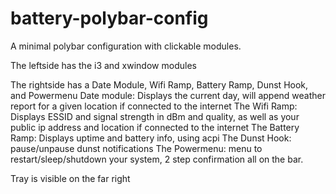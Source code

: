 # battery-polybar-config

A minimal polybar configuration with clickable modules.

The leftside has the i3 and xwindow modules

The rightside has a Date Module, Wifi Ramp, Battery Ramp, Dunst Hook, and Powermenu
Date module: Displays the current day, will append weather report for a given location if connected to the internet 
The Wifi Ramp: Displays ESSID and signal strength in dBm and quality, as well as your public ip address and location if connected to the internet
The Battery Ramp: Displays uptime and battery info, using acpi
The Dunst Hook: pause/unpause dunst notifications
The Powermenu: menu to restart/sleep/shutdown your system, 2 step confirmation all on the bar. 

Tray is visible on the far right
